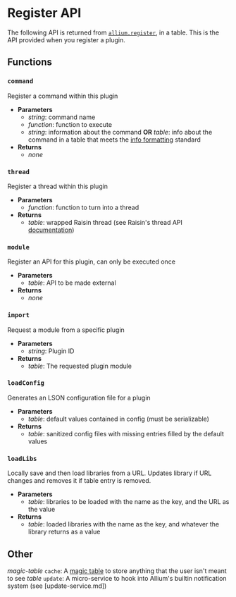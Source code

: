 # Register API

The following API is returned from [`allium.register`](allium-api.md), in a table. This is the API provided when you register a plugin.

## Functions

### `command`

Register a command within this plugin

- **Parameters**
  - _string_: command name
  - _function_: function to execute
  - _string_: information about the command __OR__ _table_: info about the command in a table that meets the [info formatting](info-formatting.md) standard
- **Returns**
  - _none_

### `thread`

Register a thread within this plugin

- **Parameters**
  - _function_: function to turn into a thread
- **Returns**
  - _table_: wrapped Raisin thread (see Raisin's thread API [documentation](https://github.com/hugeblank/raisin/wiki))

### `module`

Register an API for this plugin, can only be executed once

- **Parameters**
  - _table_: API to be made external
- **Returns**
  - _none_

### `import`

Request a module from a specific plugin

- **Parameters**
  - _string_: Plugin ID
- **Returns**
  - _table_: The requested plugin module

### `loadConfig`

Generates an LSON configuration file for a plugin

- **Parameters**
  - _table_: default values contained in config (must be serializable)
- **Returns**
  - _table_: sanitized config files with missing entries filled by the default values

### `loadLibs`

Locally save and then load libraries from a URL. Updates library if URL changes and removes it if table entry is removed.

- **Parameters**
  - _table_: libraries to be loaded with the name as the key, and the URL as the value
- **Returns**
  - _table_: loaded libraries with the name as the key, and whatever the library returns as a value

## Other

_magic-table_ `cache`: A [magic table](magic-tables.md) to store anything that the user isn't meant to see
_table_ `update`: A micro-service to hook into Allium's builtin notification system (see [update-service.md])
